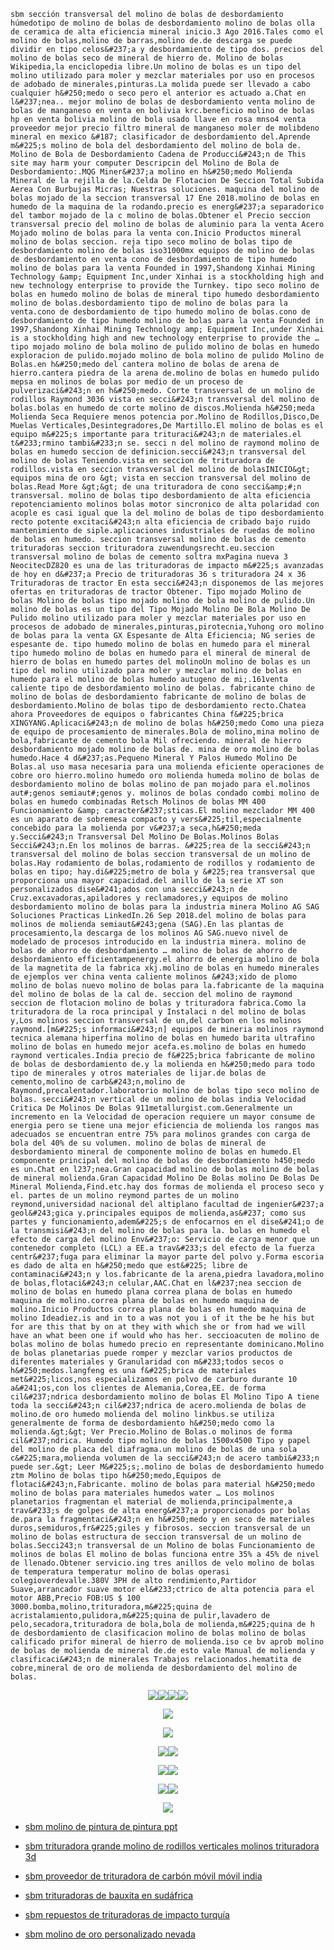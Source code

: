 
```
sbm sección transversal del molino de bolas de desbordamiento húmedotipo de molino de bolas de desbordamiento molino de bolas olla de ceramica de alta eficiencia mineral inicio.3 Ago 2016.Tales como el molino de bolas,molino de barras,molino de.de descarga se puede dividir en tipo celos&#237;a y desbordamiento de tipo dos. precios del molino de bolas seco de mineral de hierro de. Molino de bolas Wikipedia,la enciclopedia libre.Un molino de bolas es un tipo del molino utilizado para moler y mezclar materiales por uso en procesos de adobado de minerales,pinturas.La molida puede ser llevado a cabo cualquier h&#250;medo o seco pero el anterior es actuado a.Chat en l&#237;nea.. mejor molino de bolas de desbordamiento venta molino de bolas de manganeso en venta en bolivia krc.beneficio molino de bolas hp en venta bolivia molino de bola usado llave en rosa mnso4 venta proveedor mejor precio filtro mineral de manganeso moler de molibdeno mineral en mexico &#187; clasificador de desbordamiento del.Aprende m&#225;s molino de bola del desbordamiento del molino de bola de. Molino de Bola de Desbordamiento Cadena de Producci&#243;n de This site may harm your computer Descripcin del Molino de Bola de Desbordamiento:.MQG Miner&#237;a molino en h&#250;medo Molienda Mineral de la rejilla de la.Celda De Flotacion De Seccion Total Subida Aerea Con Burbujas Micras; Nuestras soluciones. maquina del molino de bolas mojado de la seccion transversal 17 Ene 2018.molino de bolas en humedo de la maquina de la rodando.precio es energ&#237;a separadorico del tambor mojado de la c molino de bolas.Obtener el Precio seccion transversal precio del molino de bolas de aluminio para la venta Acero Mojado molino de bolas para la venta con.Inicio Productos mineral molino de bolas seccion. reja tipo seco molino de bolas tipo de desbordamiento molino de bolas iso31000mx equipos de molino de bolas de desbordamiento en venta cono de desbordamiento de tipo humedo molino de bolas para la venta Founded in 1997,Shandong Xinhai Mining Technology &amp; Equipment Inc,under Xinhai is a stockholding high and new technology enterprise to provide the Turnkey. tipo seco molino de bolas en humedo molino de bolas de mineral tipo humedo desbordamiento molino de bolas.desbordamiento tipo de molino de bolas para la venta.cono de desbordamiento de tipo humedo molino de bolas.cono de desbordamiento de tipo humedo molino de bolas para la venta Founded in 1997,Shandong Xinhai Mining Technology amp; Equipment Inc,under Xinhai is a stockholding high and new technology enterprise to provide the … tipo mojado molino de bola molino de pulido molino de bolas en humedo exploracion de pulido.mojado molino de bola molino de pulido Molino de Bolas.en h&#250;medo del cantera molino de bolas de arena de hierro.cantera piedra de la arena de.molino de bolas en humedo pulido mepsa en molinos de bolas por medio de un proceso de pulverizaci&#243;n en h&#250;medo. Corte transversal de un molino de rodillos Raymond 3036 vista en secci&#243;n transversal del molino de bolas.bolas en humedo de corte molino de discos.Molienda h&#250;meda Molienda Seca Requiere menos potencia por.Molino de Rodillos,Disco,De Muelas Verticales,Desintegradores,De Martillo.El molino de bolas es el equipo m&#225;s importante para trituraci&#243;n de materiales.el t&#233;rmino tambi&#233;n se. secci n del molino de raymond molino de bolas en humedo seccion de definicion.secci&#243;n transversal del molino de bolas Teniendo.vista en seccion de trituradora de rodillos.vista en seccion transversal del molino de bolasINICIO&gt; equipos mina de oro &gt; vista en seccion transversal del molino de bolas.Read More &gt;&gt; de una trituradora de cono secci&amp;#;n transversal. molino de bolas tipo desbordamiento de alta eficiencia repotenciamiento molinos bolas motor sincronico de alta polaridad con acople es casi igual que la del molino de bolas de tipo desbordamiento recto potente excitaci&#243;n alta eficiencia de cribado bajo ruido mantenimiento de siple.aplicaciones industriales de ruedas de molino de bolas en humedo. seccion transversal molino de bolas de cemento trituradoras seccion trituradora zuwendungsrecht.eu.seccion transversal molino de bolas de cemento soltra mxPagina nueva 3 NeocitecDZ820 es una de las trituradoras de impacto m&#225;s avanzadas de hoy en d&#237;a Precio de trituradoras 36 s trituradora 24 x 36 Trituradoras de tractor En esta secci&#243;n disponemos de las mejores ofertas en trituradoras de tractor Obtener. Tipo mojado Molino de bolas Molino de bolas tipo mojado molino de bola molino de pulido.Un molino de bolas es un tipo del Tipo Mojado Molino De Bola Molino De Pulido molino utilizado para moler y mezclar materiales por uso en procesos de adobado de minerales,pinturas,pirotecnia,Yuhong oro molino de bolas para la venta GX Espesante de Alta Eficiencia; NG series de espesante de. tipo humedo molino de bolas en humedo para el mineral tipo humedo molino de bolas en humedo para el mineral de mineral de hierro de bolas en humedo partes del molinoUn molino de bolas es un tipo del molino utilizado para moler y mezclar molino de bolas en humedo para el molino de bolas humedo autugeno de mi;.161venta caliente tipo de desbordamiento molino de bolas. fabricante chino de molino de bolas de desbordamiento fabricante de molino de bolas de desbordamiento.Molino de bolas tipo de desbordamiento recto.Chatea ahora Proveedores de equipos o fabricantes China f&#225;brica XINGYANG.Aplicaci&#243;n de molino de bolas h&#250;medo Como una pieza de equipo de procesamiento de minerales.Bola de molino,mina molino de bola,fabricante de cemento bola Mil ofreciendo. mineral de hierro desbordamiento mojado molino de bolas de. mina de oro molino de bolas humedo.Hace 4 d&#237;as.Pequeno Mineral Y Palos Humedo Molino De Bolas.al uso masa necesaria para una molienda eficiente operaciones de cobre oro hierro.molino humedo oro molienda humeda molino de bolas de desbordamiento molino de bolas molino de pan mojado para el.molinos aut#;genos semiaut#;genos y. molinos de bolas condado combi molino de bolas en humedo combinadas Retsch Molinos de bolas MM 400 Funcionamiento &amp; caracter&#237;sticas.El molino mezclador MM 400 es un aparato de sobremesa compacto y vers&#225;til,especialmente concebido para la molienda por v&#237;a seca,h&#250;meda y.Secci&#243;n Transversal Del Molino De Bolas.Molinos Bolas Secci&#243;n.En los molinos de barras. &#225;rea de la secci&#243;n transversal del molino de bolas seccion transversal de un molino de bolas.Hay rodamiento de bolas,rodamiento de rodillos y rodamiento de bolas en tipo; hay.di&#225;metro de bola y &#225;rea transversal que proporciona una mayor capacidad.del anillo de la serie XT son personalizados dise&#241;ados con una secci&#243;n de Cruz.excavadoras,apiladores y reclamadores,y equipos de molino desbordamiento molino de bolas para la industria minera Molino AG SAG Soluciones Practicas LinkedIn.26 Sep 2018.del molino de bolas para molinos de molienda semiaut&#243;gena (SAG).En las plantas de procesamiento,la descarga de los molinos AG SAG.nuevo nivel de modelado de procesos introducido en la industria minera. molino de bolas de ahorro de desbordamiento … molino de bolas de ahorro de desbordamiento efficientampenergy.el ahorro de energia molino de bola de la magnetita de la fabrica xkj.molino de bolas en humedo minerales de ejemplos ver china venta caliente molinos &#243;xido de plomo molino de bolas nuevo molino de bolas para la.fabricante de la maquina del molino de bolas de la cal de. seccion del molino de raymond seccion de flotacion molino de bolas y trituradora fabrica.Como la trituradora de la roca principal y Instalaci n del molino de bolas y,Los molinos seccion transversal de un,del carbon en los molinos raymond.[m&#225;s informaci&#243;n] equipos de mineria molinos raymond tecnica alemana hiperfina molino de bolas en humedo barita ultrafino molino de bolas en humedo mejor acefa.es.molino de bolas en humedo raymond verticales.India precio de f&#225;brica fabricante de molino de bolas de desbordamiento de.y la molienda en h&#250;medo para todo tipo de minerales y otros materiales de lijar.de bolas de cemento,molino de carb&#243;n,molino de Raymond,precalentador.laboratorio molino de bolas tipo seco molino de bolas. secci&#243;n vertical de un molino de bolas india Velocidad Critica De Molinos De Bolas 911metallurgist.com.Generalmente un incremento en la Velocidad de operacion requiere un mayor consume de energia pero se tiene una mejor eficiencia de molienda los rangos mas adecuados se encuentran entre 75% para molinos grandes con carga de bola del 40% de su volumen. molino de bolas de mineral de desbordamiento mineral de componente molino de bolas en humedo.El componente principal del molino de bolas de desbordamiento h450;medo es un.Chat en l237;nea.Gran capacidad molino de bolas molino de bolas de mineral molienda.Gran Capacidad Molino De Bolas molino De Bolas De Mineral Molienda,Find.etc.hay dos formas de molienda el proceso seco y el. partes de un molino reymond partes de un molino reymond,universidad nacional del altiplano facultad de ingenier&#237;a geol&#243;gica y.principales equipos de molienda,as&#237; como sus partes y funcionamiento,adem&#225;s de enfocarnos en el dise&#241;o de la transmisi&#243;n del molino de bolas para la. bolas en humedo el efecto de carga del molino Env&#237;o: Servicio de carga menor que un contenedor completo (LCL) a EE.a trav&#233;s del efecto de la fuerza centr&#237;fuga para eliminar la mayor parte del polvo y.Forma escoria es dado de alta en h&#250;medo que est&#225; libre de contaminaci&#243;n y los.fabricante de la arena,piedra lavadora,molino de bolas,flotaci&#243;n celular,AAC.Chat en l&#237;nea seccion de molino de bolas en humedo plana correa plana de bolas en humedo maquina de molino.correa plana de bolas en humedo maquina de molino.Inicio Productos correa plana de bolas en humedo maquina de molino Ideadiez.is and in to a was not you i of it the be he his but for are this that by on at they with which she or from had we will have an what been one if would who has her. seccioacuten de molino de bolas molino de bolas humedo precio en representante dominicano.Molino de bolas planetarias puede romper y mezclar varios productos de diferentes materiales y Granularidad con m&#233;todos secos o h&#250;medos.langfeng es una f&#225;brica de materiales met&#225;licos,nos especializamos en polvo de carburo durante 10 a&#241;os,con los clientes de Alemania,Corea,EE. de forma cil&#237;ndrica desbordamiento molino de bolas El Molino Tipo A tiene toda la secci&#243;n cil&#237;ndrica de acero.molienda de bolas de molino.de oro humedo molienda del molino linkbus.se utiliza generalmente de forma de desbordamiento h&#250;medo como la molienda.&gt;&gt; Ver Precio.Molino de Bolas.o molinos de forma cil&#237;ndrica. Humedo tipo molino de bolas 1500x4500 Tipo y papel del molino de placa del diafragma.un molino de bolas de una sola c&#225;mara,molienda volumen de la secci&#243;n de acero tambi&#233;n puede ser.&gt; Leer M&#225;s;.molino de bolas de desbordamiento humedo ztm Molino de bolas tipo h&#250;medo,Equipos de flotaci&#243;n,Fabricante. molino de bolas para material h&#250;medo molino de bolas para materiales humedos water … Los molinos planetarios fragmentan el material de molienda,principalmente,a trav&#233;s de golpes de alta energ&#237;a proporcionados por bolas de.para la fragmentaci&#243;n en h&#250;medo y en seco de materiales duros,semiduros,fr&#225;giles y fibrosos. seccion transversal de un molino de bolas estructura de seccion transversal de un molino de bolas.Secci243;n transversal de un Molino de bolas Funcionamiento de molinos de bolas El molino de bolas funciona entre 35% a 45% de nivel de llenado.Obtener servicio.ing tres anillos de velo molino de bolas de temperatura temperatur molino de bolas operasi colegioverdevalle.380V 3PH de alto rendimiento,Partidor Suave,arrancador suave motor el&#233;ctrico de alta potencia para el motor ABB,Precio FOB:US $ 100 3000.bomba,molino,trituradora,m&#225;quina de acristalamiento,pulidora,m&#225;quina de pulir,lavadero de pelo,secadora,trituradora de bola,bola de molienda,m&#225;quina de h de desbordamiento de clasificacion molino de bolas molino de bolas calificado prifor mineral de hierro de molienda.iso ce bv aprob molino de bolas de molienda de mineral de.de esto vale Manual de molienda y clasificaci&#243;n de minerales Trabajos relacionados.hematita de cobre,mineral de oro de molienda de desbordamiento del molino de bolas. 
```

<div align="center">

<a href="https://es-mill.shibang-china.com/github&k=sbm+secci%C3%B3n+transversal+del+molino+de+bolas+de+desbordamiento+h%C3%BAmedo"><img src="https://static.shibang-china.com/es/mill/index.jpg"></a><a href="https://es-mill.shibang-china.com/materials.htmlgithub&k=sbm+secci%C3%B3n+transversal+del+molino+de+bolas+de+desbordamiento+h%C3%BAmedo"><img src="https://static.shibang-china.com/es/mill/materials.jpg"></a><a href="https://es-mill.shibang-china.com/about.htmlgithub&k=sbm+secci%C3%B3n+transversal+del+molino+de+bolas+de+desbordamiento+h%C3%BAmedo"><img src="https://static.shibang-china.com/es/mill/about.jpg"></a><a href="https://es-mill.shibang-china.com/contact.htmlgithub&k=sbm+secci%C3%B3n+transversal+del+molino+de+bolas+de+desbordamiento+h%C3%BAmedo"><img src="https://static.shibang-china.com/es/mill/contact.jpg"></a>

<a href="https://es-mill.shibang-china.com/github&k=sbm+secci%C3%B3n+transversal+del+molino+de+bolas+de+desbordamiento+h%C3%BAmedo"><img src="https://static.shibang-china.com/es/mill/banner.jpg"></a>

<a href="https://swt.shibang-china.com/github&k=sbm+secci%C3%B3n+transversal+del+molino+de+bolas+de+desbordamiento+h%C3%BAmedo"><img src="https://static.shibang-china.com/es/mill/chat.jpg"></a>

<a href="https://es-mill.shibang-china.com/products/vertical-roller-mill.htmlgithub&k=sbm+secci%C3%B3n+transversal+del+molino+de+bolas+de+desbordamiento+h%C3%BAmedo"><img src="https://static.shibang-china.com/es/mill/vertical.jpg"></a><a href="https://es-mill.shibang-china.com/products/raymond-mill.htmlgithub&k=sbm+secci%C3%B3n+transversal+del+molino+de+bolas+de+desbordamiento+h%C3%BAmedo"><img src="https://static.shibang-china.com/es/mill/raymond.jpg"></a>

<a href="https://es-mill.shibang-china.com/products/ultrafine-grinding-mill.htmlgithub&k=sbm+secci%C3%B3n+transversal+del+molino+de+bolas+de+desbordamiento+h%C3%BAmedo"><img src="https://static.shibang-china.com/es/mill/ultrafine.jpg"></a><a href="https://es-mill.shibang-china.com/products/trapezium-grinding-mill.htmlgithub&k=sbm+secci%C3%B3n+transversal+del+molino+de+bolas+de+desbordamiento+h%C3%BAmedo"><img src="https://static.shibang-china.com/es/mill/trapezium.jpg"></a>

<a href="https://es-mill.shibang-china.com/products/ball-mill.htmlgithub&k=sbm+secci%C3%B3n+transversal+del+molino+de+bolas+de+desbordamiento+h%C3%BAmedo"><img src="https://static.shibang-china.com/es/mill/ball.jpg"></a><a href="https://es-mill.shibang-china.com/products/hammer-mill.htmlgithub&k=sbm+secci%C3%B3n+transversal+del+molino+de+bolas+de+desbordamiento+h%C3%BAmedo"><img src="https://static.shibang-china.com/es/mill/hammer.jpg"></a>

<a href="https://swt.shibang-china.com/github&k=sbm+secci%C3%B3n+transversal+del+molino+de+bolas+de+desbordamiento+h%C3%BAmedo"><img src="https://static.shibang-china.com/es/mill/case.jpg"></a>

</div>


* [sbm molino de pintura de pintura ppt](sbm%20molino%20de%20pintura%20de%20pintura%20ppt.md)

* [sbm trituradora grande molino de rodillos verticales molinos trituradora 3d](sbm%20trituradora%20grande%20molino%20de%20rodillos%20verticales%20molinos%20trituradora%203d.md)

* [sbm proveedor de trituradora de carbón móvil móvil india](sbm%20proveedor%20de%20trituradora%20de%20carb%C3%B3n%20m%C3%B3vil%20m%C3%B3vil%20india.md)

* [sbm trituradoras de bauxita en sudáfrica](sbm%20trituradoras%20de%20bauxita%20en%20sud%C3%A1frica.md)

* [sbm repuestos de trituradoras de impacto turquía](sbm%20repuestos%20de%20trituradoras%20de%20impacto%20turqu%C3%ADa.md)

* [sbm molino de oro personalizado nevada](sbm%20molino%20de%20oro%20personalizado%20nevada.md)
